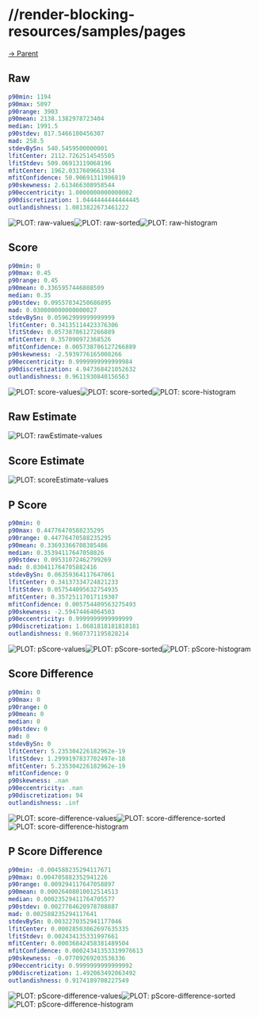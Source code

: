 
# //render-blocking-resources/samples/pages

[→ Parent](../..)


## Raw


```yaml
p90min: 1194
p90max: 5097
p90range: 3903
p90mean: 2138.1382978723404
median: 1991.5
p90stdev: 817.5466100456307
mad: 258.5
stdevBySn: 540.5459500000001
lfitCenter: 2112.7262514545505
lfitStdev: 509.06913119068196
mfitCenter: 1962.0317609663334
mfitConfidence: 50.90691311906819
p90skewness: 2.613466308958544
p90eccentricity: 1.0000000000000002
p90discretization: 1.0444444444444445
outlandishness: 1.0813822673461222

```

![PLOT: raw-values](./raw/values.svg)![PLOT: raw-sorted](./raw/sorted.svg)![PLOT: raw-histogram](./raw/histogram.svg)
## Score


```yaml
p90min: 0
p90max: 0.45
p90range: 0.45
p90mean: 0.3365957446808509
median: 0.35
p90stdev: 0.09557834250686895
mad: 0.030000000000000027
stdevBySn: 0.05962999999999999
lfitCenter: 0.34135114423376306
lfitStdev: 0.05738786127266889
mfitCenter: 0.357090972368526
mfitConfidence: 0.005738786127266889
p90skewness: -2.5939776165008266
p90eccentricity: 0.9999999999999984
p90discretization: 4.947368421052632
outlandishness: 0.9611930840156563

```

![PLOT: score-values](./score/values.svg)![PLOT: score-sorted](./score/sorted.svg)![PLOT: score-histogram](./score/histogram.svg)
## Raw Estimate

![PLOT: rawEstimate-values](./rawEstimate/values.svg)
## Score Estimate

![PLOT: scoreEstimate-values](./scoreEstimate/values.svg)
## P Score


```yaml
p90min: 0
p90max: 0.44776470588235295
p90range: 0.44776470588235295
p90mean: 0.33693366708385486
median: 0.35394117647058826
p90stdev: 0.09531072462799269
mad: 0.030411764705882416
stdevBySn: 0.06359364117647061
lfitCenter: 0.34137334724821233
lfitStdev: 0.057544095632754935
mfitCenter: 0.35725117017119307
mfitConfidence: 0.005754409563275493
p90skewness: -2.59474464064503
p90eccentricity: 0.9999999999999999
p90discretization: 1.0681818181818181
outlandishness: 0.9607371195828214

```

![PLOT: pScore-values](./pScore/values.svg)![PLOT: pScore-sorted](./pScore/sorted.svg)![PLOT: pScore-histogram](./pScore/histogram.svg)
## Score Difference


```yaml
p90min: 0
p90max: 0
p90range: 0
p90mean: 0
median: 0
p90stdev: 0
mad: 0
stdevBySn: 0
lfitCenter: 5.235304226182962e-19
lfitStdev: 1.2999197837702497e-18
mfitCenter: 5.235304226182962e-19
mfitConfidence: 0
p90skewness: .nan
p90eccentricity: .nan
p90discretization: 94
outlandishness: .inf

```

![PLOT: score-difference-values](./score-difference/values.svg)![PLOT: score-difference-sorted](./score-difference/sorted.svg)![PLOT: score-difference-histogram](./score-difference/histogram.svg)
## P Score Difference


```yaml
p90min: -0.004588235294117671
p90max: 0.004705882352941226
p90range: 0.009294117647058897
p90mean: 0.00026408010012514513
median: 0.00023529411764705577
p90stdev: 0.0027784620978708887
mad: 0.002588235294117641
stdevBySn: 0.0032270352941177046
lfitCenter: 0.00028503062697635335
lfitStdev: 0.002434135331997661
mfitCenter: 0.00036842458381489504
mfitConfidence: 0.00024341353319976613
p90skewness: -0.07709269203536336
p90eccentricity: 0.9999999999999992
p90discretization: 1.492063492063492
outlandishness: 0.9174189708227549

```

![PLOT: pScore-difference-values](./pScore-difference/values.svg)![PLOT: pScore-difference-sorted](./pScore-difference/sorted.svg)![PLOT: pScore-difference-histogram](./pScore-difference/histogram.svg)